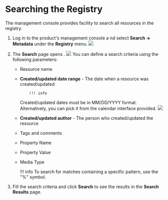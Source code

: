 # Searching the Registry

The management console provides facility to search all resources in the registry.

1.  Log in to the product's management console a nd select **Search -&gt; Metadata** under the **Registry** menu.
    ![]({{base_path}}/assets/attachments/126562657/126562660.png)
2.  The **Search** page opens .
    ![]({{base_path}}/assets/attachments/126562657/126562659.png) You can define a search criteria using the following parameters:

    -   Resource name
    -   **Created/updated date range** - The date when a resource was created/updated

                !!! info
        Created/updated dates must be in MM/DD/YYYY format. Alternatively, you can pick it from the calendar interface provided.
        ![]({{base_path}}/assets/attachments/126562657/126562658.png)


    -   **Created/updated author** - The person who created/updated the resource
    -   Tags and comments
    -   Property Name
    -   Property Value
    -   Media Type

        !!! info
    To search for matches containing a specific pattern, use the "%" symbol.


3.  Fill the search criteria and click **Search** to see the results in the **Search Results** page.

